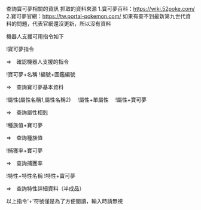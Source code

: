 查詢寶可夢相關的資訊
抓取的資料來源
1.寶可夢百科：https://wiki.52poke.com/
2.寶可夢官網：https://tw.portal-pokemon.com/
如果有查不到最新第九世代資料的問題，代表官網還沒更新，所以沒有資料

機器人支援可用指令如下

!寶可夢指令

=>　確認機器人支援的指令

!寶可夢+名稱
!編號+圖鑑編號　

=>　查詢寶可夢基本資料

!屬性(屬性名稱1,屬性名稱2)　
!屬性+單屬性　
!屬性+寶可夢　

=>　查詢屬性相剋

!種族值+寶可夢　

=>　查詢種族值

!捕獲率+寶可夢　

=>　查詢捕獲率

!特性+特性名稱
!特性+寶可夢　

=>　查詢特性詳細資料（半成品）

以上指令'+'符號僅是為了方便閱讀，輸入時請無視